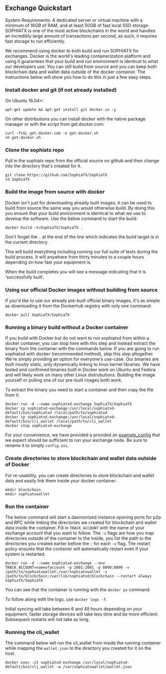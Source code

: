 Exchange Quickstart
-------------------

System Requirements: A dedicated server or virtual machine with a minimum of 16GB of RAM, and at least 50GB of fast local SSD storage. SOPHIATX is one of the most active blockchains in the world and handles an incredibly large amount of transactions per second, as such, it requires fast storage to run efficiently.

We recommend using docker to both build and run SOPHIATX for exchanges. Docker is the world's leading containerization platform and using it guarantees that your build and run environment is identical to what our developers use. You can still build from source and you can keep both blockchain data and wallet data outside of the docker container. The instructions below will show you how to do this in just a few easy steps.

### Install docker and git (if not already installed)

On Ubuntu 16.04+:
```
apt-get update && apt-get install git docker.io -y
```

On other distributions you can install docker with the native package manager or with the script from get.docker.com:
```
curl -fsSL get.docker.com -o get-docker.sh
sh get-docker.sh
```

### Clone the sophiatx repo

Pull in the sophiatx repo from the official source on github and then change into the directory that's created for it.
```
git clone https://github.com/SophiaTX/SophiaTX
cd SophiaTX
```

### Build the image from source with docker

Docker isn't just for downloading already built images, it can be used to build from source the same way you would otherwise build. By doing this you ensure that your build environment is identical to what we use to develop the software. Use the below command to start the build:

```
docker build -t=SophiaTX/SophiaTX .
```

Don't forget the `.` at the end of the line which indicates the build target is in the current directory.

This will build everything including running our full suite of tests during the build process. It will anywhere from thirty minutes to a couple hours depending on how fast your equipment is.

When the build completes you will see a message indicating that it is 'successfully built'.

### Using our official Docker images without building from source

If you'd like to use our already pre-built official binary images, it's as simple as downloading it from the Dockerhub registry with only one command:

```
docker pull SophiaTX/SophiaTX
```

### Running a binary build without a Docker container

If you build with Docker but do not want to run sophiatxd from within a docker container, you can stop here with this step and instead extract the binary from the container with the commands below. If you are going to run sophiatxd with docker (recommended method), skip this step altogether. We're simply providing an option for everyone's use-case. Our binaries are built mostly static, only dynamically linking to linux kernel libraries. We have tested and confirmed binaries built in Docker work on Ubuntu and Fedora and will likely work on many other Linux distrubutions. Building the image yourself or pulling one of our pre-built images both work.

To extract the binary you need to start a container and then copy the file from it.

```
docker run -d --name sophiatxd-exchange SophiaTX/SophiaTX
docker cp sophiatxd-exchange:/usr/local/sophiatxd-default/bin/sophiatxd /local/path/to/sophiatxd
docker cp sophiatxd-exchange:/usr/local/sophiatxd-default/bin/cli_wallet /local/path/to/cli_wallet
docker stop sophiatxd-exchange
```

For your convenience, we have provided a provided an [example\_config](example\_config.ini) that we expect should be sufficient to run your exchange node. Be sure to rename it to simply `config.ini`.

### Create directories to store blockchain and wallet data outside of Docker

For re-usability, you can create directories to store blockchain and wallet data and easily link them inside your docker container.

```
mkdir blockchain
mkdir sophiatxwallet
```

### Run the container

The below command will start a daemonized instance opening ports for p2p and RPC  while linking the directories we created for blockchain and wallet data inside the container. Fill in `TRACK_ACCOUNT` with the name of your exchange account that you want to follow. The `-v` flags are how you map directories outside of the container to the inside, you list the path to the directories you created earlier before the `:` for each `-v` flag. The restart policy ensures that the container will automatically restart even if your system is restarted.

```
docker run -d --name sophiatxd-exchange --env TRACK_ACCOUNT=nameofaccount -p 2001:2001 -p 8090:8090 -v /path/to/sophiatxwallet:/var/sophiatxwallet -v /path/to/blockchain:/var/lib/sophiatxd/blockchain --restart always SophiaTX/SophiaTX
```

You can see that the container is running with the `docker ps` command.

To follow along with the logs, use `docker logs -f`.

Initial syncing will take between 6 and 48 hours depending on your equipment, faster storage devices will take less time and be more efficient. Subsequent restarts will not take as long.

### Running the cli_wallet

The command below will run the cli_wallet from inside the running container while mapping the `wallet.json` to the directory you created for it on the host.

```
docker exec -it sophiatxd-exchange /usr/local/sophiatxd-default/bin/cli_wallet -w /var/sophiatxwallet/wallet.json
```
